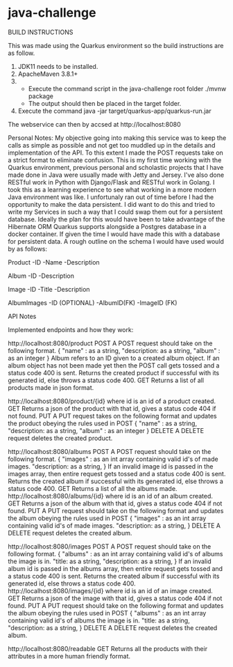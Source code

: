 # java-challenge
 
BUILD INSTRUCTIONS

This was made using the Quarkus environment so the build instructions are as follow.

1) JDK11 needs to be installed.
2) ApacheMaven 3.8.1+
3)  - Execute the command script in the java-challenge root folder	./mvnw package
	- The output should then be placed in the target folder.
4) Execute the command java -jar target/quarkus-app/quarkus-run.jar

The webservice can then by accsed at http://localhost:8080


Personal Notes:
My objective going into making this service was to keep the calls as simple as possible and not get too muddled up in the details and implementation of the API. To this extent I made the POST requests take on a strict format to eliminate confusion. This is my first time working with the Quarkus environment, previous personal and scholastic projects that I have made done in Java were usually made with Jetty and Jersey. I've also done RESTful work in Python with Django/Flask and RESTful work in Golang. I took this as a learning experience to see what working in a more modern Java environment was like. I unfortunaly ran out of time before I had the opportunity to make the data persistent. I did want to do this and tried to write my Services in such a way that I could swap them out for a persistent database. Ideally the plan for this would have been to take advantage of the Hibernate ORM Quarkus supports alongside a Postgres database in a docker container. If given the time I would have made this with a database for persistent data. A rough outline on the schema I would have used would by as follows:

Product
-ID
-Name
-Description

Album
-ID
-Description

Image
-ID
-Title
-Description

AlbumImages
-ID (OPTIONAL)
-AlbumID(FK)
-ImageID (FK)


API Notes

Implemented endpoints and how they work:

http://localhost:8080/product
POST
	A POST request should take on the following format.
	{
		"name" : as a string,
		"description: as a string,
		"album" : as an integer
	}
	Album refers to an ID given to a created album object. If an album object has not been made yet then the POST call gets tossed and a status code 400 is sent.
	Returns the created product if successful with its generated id, else throws a status code 400.
GET
	Returns a list of all products made in json format.

http://localhost:8080/product/{id} where id is an id of a product created.
GET
	Returns a json of the product with that id, gives a status code 404 if not found.
PUT
	A PUT request takes on the following format and updates the product obeying the rules used in POST
	{
		"name" : as a string,
		"description: as a string,
		"album" : as an integer
	}
DELETE
	A DELETE request deletes the created product.

http://localhost:8080/albums
POST
	A POST request should take on the following format.
	{
		"images" : as an int array containing valid id's of made images.
		"description: as a string,
	}
	If an invalid image id is passed in the images array, then entire request gets tossed and a status code 400 is sent.
	Returns the created album if successful with its generated id, else throws a status code 400.
GET
	Returns a list of all the albums made.
http://localhost:8080/albums/{id} where id is an id of an album created.
GET
	Returns a json of the album with that id, gives a status code 404 if not found.
PUT
	A PUT request should take on the following format and updates the album obeying the rules used in POST
	{
		"images" : as an int array containing valid id's of made images.
		"description: as a string,
	}
DELETE
	A DELETE request deletes the created album.

http://localhost:8080/images
POST
	A POST request should take on the following format.
	{
		"albums" : as an int array containing valid id's of albums the image is in.
		"title: as a string,
		"description: as a string,
	}
	If an invalid album id is passed in the albums array, then entire request gets tossed and a status code 400 is sent.
	Returns the created album if successful with its generated id, else throws a status code 400.
http://localhost:8080/images/{id} where id is an id of an image created.
GET
	Returns a json of the image with that id, gives a status code 404 if not found.
PUT
	A PUT request should take on the following format and updates the album obeying the rules used in POST
	{
		"albums" : as an int array containing valid id's of albums the image is in.
		"title: as a string,
		"description: as a string,
	}
DELETE
	A DELETE request deletes the created album.

http://localhost:8080/readable
GET
	Returns all the products with their attributes in a more human friendly format.